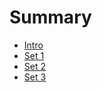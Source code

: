 # Summary

- [Intro](./intro.md)
- [Set 1](./quizzes/set_1.md)
- [Set 2](./quizzes/set_2.md)
- [Set 3](./quizzes/set_3.md)
